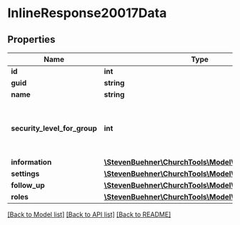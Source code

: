 # InlineResponse20017Data

## Properties
Name | Type | Description | Notes
------------ | ------------- | ------------- | -------------
**id** | **int** |  | [optional] 
**guid** | **string** |  | [optional] 
**name** | **string** |  | [optional] 
**security_level_for_group** | **int** | You can see group fields up to this security level. | [optional] 
**information** | [**\StevenBuehner\ChurchTools\Model\GroupInformation**](GroupInformation.md) |  | [optional] 
**settings** | [**\StevenBuehner\ChurchTools\Model\GroupSettings**](GroupSettings.md) |  | [optional] 
**follow_up** | [**\StevenBuehner\ChurchTools\Model\GroupFollowUp**](GroupFollowUp.md) |  | [optional] 
**roles** | [**\StevenBuehner\ChurchTools\Model\GroupRoles[]**](GroupRoles.md) |  | [optional] 

[[Back to Model list]](../../README.md#documentation-for-models) [[Back to API list]](../../README.md#documentation-for-api-endpoints) [[Back to README]](../../README.md)

